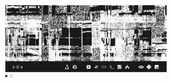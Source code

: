 <img src="./banner.png">
<details><summary> :: </summary>
<!--START_SECTION:waka-->

```
From: 09 August 2024 - To: 06 December 2024

Total Time: 796 hrs 8 mins

Python                     238 hrs 14 mins ///////------------------   27.99 %
PHP                        156 hrs 51 mins /////--------------------   18.43 %
Other                      55 hrs 4 mins   //-----------------------   06.47 %
```

<!--END_SECTION:waka-->
</details>
